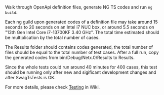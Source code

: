 Walk through OpenApi definition files, generate NG TS codes and run `ng build`.

Each ng guild upon generated codes of a definition file may take around 15 seconds to 20 seconds on an Intel i7 NUC box, or around 5.5 seconds on "13th Gen Intel Core i7-13700KF 3.40 GHz". The total time estimated should be multiplication by the total number of cases.

The Results folder should contains codes generated, the total number of files should be equal to the total number of test cases. After a full run, copy the generated codes from bin/Debug/Netx.0/Results to Results. 

Since the whole tests could run around 40 minutes for 400 cases, this test should be running only after new and sigificant development changes and after SwagTsTests is OK.

For more details, please check [Testing](https://github.com/zijianhuang/openapiclientgen/wiki/Testing) in Wiki.
